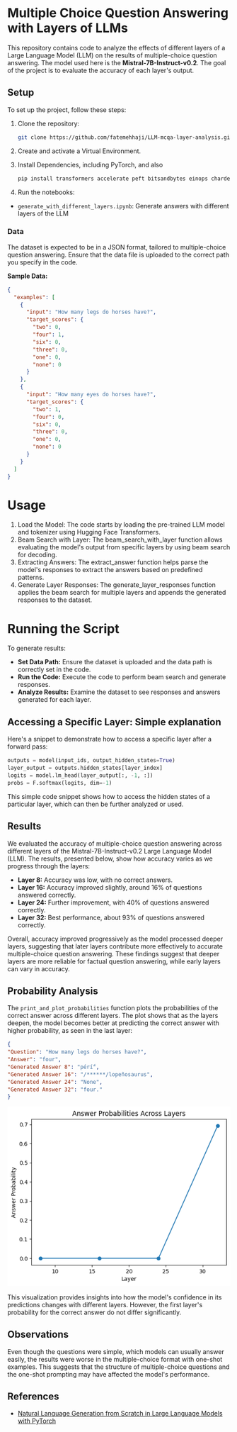 # Multiple Choice Question Answering with Layers of LLMs

This repository contains code to analyze the effects of different layers of a Large Language Model (LLM) on the results of multiple-choice question answering. The model used here is the **Mistral-7B-Instruct-v0.2**. The goal of the project is to evaluate the accuracy of each layer's output.

## Setup

To set up the project, follow these steps:

1. Clone the repository:
   ```bash
   git clone https://github.com/fatemehhaji/LLM-mcqa-layer-analysis.git

2. Create and activate a Virtual Environment.
3. Install Dependencies, including PyTorch, and also
   
   ```bash
   pip install transformers accelerate peft bitsandbytes einops chardet datasets matplotlib
   ```

4. Run the notebooks:
- `generate_with_different_layers.ipynb`: Generate answers with different layers of the LLM

### Data
The dataset is expected to be in a JSON format, tailored to multiple-choice question answering. Ensure that the data file is uploaded to the correct path you specify in the code.

**Sample Data:**
```json
{
  "examples": [
    {
      "input": "How many legs do horses have?",
      "target_scores": {
        "two": 0,
        "four": 1,
        "six": 0,
        "three": 0,
        "one": 0,
        "none": 0
      }
    },
    {
      "input": "How many eyes do horses have?",
      "target_scores": {
        "two": 1,
        "four": 0,
        "six": 0,
        "three": 0,
        "one": 0,
        "none": 0
      }
    }
  ]
}
```

# Usage

1. Load the Model: The code starts by loading the pre-trained LLM model and tokenizer using Hugging Face Transformers.
2. Beam Search with Layer: The beam_search_with_layer function allows evaluating the model's output from specific layers by using beam search for decoding.
3. Extracting Answers: The extract_answer function helps parse the model's responses to extract the answers based on predefined patterns.
4. Generate Layer Responses: The generate_layer_responses function applies the beam search for multiple layers and appends the generated responses to the dataset.

# Running the Script
To generate results:
- **Set Data Path:** Ensure the dataset is uploaded and the data path is correctly set in the code.
- **Run the Code:** Execute the code to perform beam search and generate responses.
- **Analyze Results:** Examine the dataset to see responses and answers generated for each layer.

## Accessing a Specific Layer: Simple explanation 

Here's a snippet to demonstrate how to access a specific layer after a forward pass:

```python
outputs = model(input_ids, output_hidden_states=True)
layer_output = outputs.hidden_states[layer_index]
logits = model.lm_head(layer_output[:, -1, :])
probs = F.softmax(logits, dim=-1)
```
This simple code snippet shows how to access the hidden states of a particular layer, which can then be further analyzed or used.


## Results

We evaluated the accuracy of multiple-choice question answering across different layers of the Mistral-7B-Instruct-v0.2 Large Language Model (LLM). The results, presented below, show how accuracy varies as we progress through the layers:

- **Layer 8:** Accuracy was low, with no correct answers.
- **Layer 16:** Accuracy improved slightly, around 16% of questions answered correctly.
- **Layer 24:** Further improvement, with 40% of questions answered correctly.
- **Layer 32:** Best performance, about 93% of questions answered correctly.

Overall, accuracy improved progressively as the model processed deeper layers, suggesting that later layers contribute more effectively to accurate multiple-choice question answering.
These findings suggest that deeper layers are more reliable for factual question answering, while early layers can vary in accuracy.

## Probability Analysis

The `print_and_plot_probabilities` function plots the probabilities of the correct answer across different layers. The plot shows that as the layers deepen, the model becomes better at predicting the correct answer with higher probability, as seen in the last layer:

``` json
{
"Question": "How many legs do horses have?",
"Answer": "four",
"Generated Answer 8": "pérí️́",
"Generated Answer 16": "/******/lopeñosaurus",
"Generated Answer 24": "None",
"Generated Answer 32": "four."
}
```

![Probability Plot](/probability_plot.png)

This visualization provides insights into how the model's confidence in its predictions changes with different layers. However, the first layer's probability for the correct answer do not differ significantly.

## Observations

Even though the questions were simple, which models can usually answer easily, the results were worse in the multiple-choice format with one-shot examples. This suggests that the structure of multiple-choice questions and the one-shot prompting may have affected the model's performance.

## References
- [Natural Language Generation from Scratch in Large Language Models with PyTorch](https://medium.com/@pashashaik/natural-language-generation-from-scratch-in-large-language-models-with-pytorch-4d9379635316)


